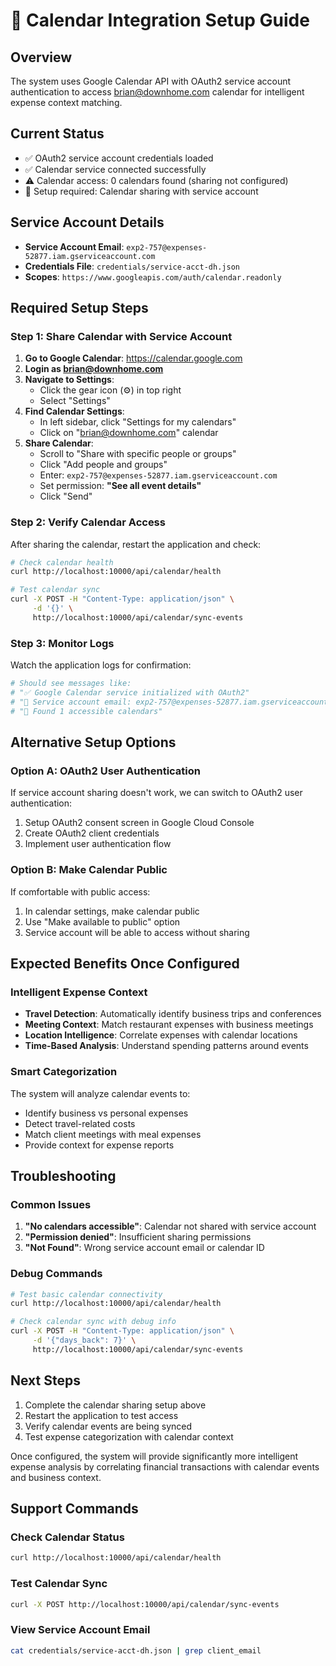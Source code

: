 # 📅 Calendar Integration Setup Guide

## Overview
The system uses Google Calendar API with OAuth2 service account authentication to access brian@downhome.com calendar for intelligent expense context matching.

## Current Status
- ✅ OAuth2 service account credentials loaded
- ✅ Calendar service connected successfully  
- ⚠️ Calendar access: 0 calendars found (sharing not configured)
- 🔧 Setup required: Calendar sharing with service account

## Service Account Details
- **Service Account Email**: `exp2-757@expenses-52877.iam.gserviceaccount.com`
- **Credentials File**: `credentials/service-acct-dh.json`
- **Scopes**: `https://www.googleapis.com/auth/calendar.readonly`

## Required Setup Steps

### Step 1: Share Calendar with Service Account
1. **Go to Google Calendar**: https://calendar.google.com
2. **Login as brian@downhome.com**
3. **Navigate to Settings**:
   - Click the gear icon (⚙️) in top right
   - Select "Settings"
4. **Find Calendar Settings**:
   - In left sidebar, click "Settings for my calendars"
   - Click on "brian@downhome.com" calendar
5. **Share Calendar**:
   - Scroll to "Share with specific people or groups"
   - Click "Add people and groups"
   - Enter: `exp2-757@expenses-52877.iam.gserviceaccount.com`
   - Set permission: **"See all event details"**
   - Click "Send"

### Step 2: Verify Calendar Access
After sharing the calendar, restart the application and check:

```bash
# Check calendar health
curl http://localhost:10000/api/calendar/health

# Test calendar sync
curl -X POST -H "Content-Type: application/json" \
     -d '{}' \
     http://localhost:10000/api/calendar/sync-events
```

### Step 3: Monitor Logs
Watch the application logs for confirmation:
```bash
# Should see messages like:
# "✅ Google Calendar service initialized with OAuth2"
# "📧 Service account email: exp2-757@expenses-52877.iam.gserviceaccount.com"
# "📅 Found 1 accessible calendars"
```

## Alternative Setup Options

### Option A: OAuth2 User Authentication
If service account sharing doesn't work, we can switch to OAuth2 user authentication:
1. Setup OAuth2 consent screen in Google Cloud Console
2. Create OAuth2 client credentials
3. Implement user authentication flow

### Option B: Make Calendar Public
If comfortable with public access:
1. In calendar settings, make calendar public
2. Use "Make available to public" option
3. Service account will be able to access without sharing

## Expected Benefits Once Configured

### Intelligent Expense Context
- **Travel Detection**: Automatically identify business trips and conferences
- **Meeting Context**: Match restaurant expenses with business meetings
- **Location Intelligence**: Correlate expenses with calendar locations
- **Time-Based Analysis**: Understand spending patterns around events

### Smart Categorization
The system will analyze calendar events to:
- Identify business vs personal expenses
- Detect travel-related costs
- Match client meetings with meal expenses
- Provide context for expense reports

## Troubleshooting

### Common Issues
1. **"No calendars accessible"**: Calendar not shared with service account
2. **"Permission denied"**: Insufficient sharing permissions
3. **"Not Found"**: Wrong service account email or calendar ID

### Debug Commands
```bash
# Test basic calendar connectivity
curl http://localhost:10000/api/calendar/health

# Check calendar sync with debug info
curl -X POST -H "Content-Type: application/json" \
     -d '{"days_back": 7}' \
     http://localhost:10000/api/calendar/sync-events
```

## Next Steps
1. Complete the calendar sharing setup above
2. Restart the application to test access
3. Verify calendar events are being synced
4. Test expense categorization with calendar context

Once configured, the system will provide significantly more intelligent expense analysis by correlating financial transactions with calendar events and business context.

## Support Commands

### Check Calendar Status
```bash
curl http://localhost:10000/api/calendar/health
```

### Test Calendar Sync
```bash
curl -X POST http://localhost:10000/api/calendar/sync-events
```

### View Service Account Email
```bash
cat credentials/service-acct-dh.json | grep client_email
``` 